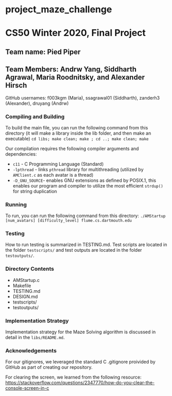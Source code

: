 # project_maze_challenge
# CS50 Winter 2020, Final Project

## Team name: Pied Piper
## Team Members: Andrw Yang, Siddharth Agrawal, Maria Roodnitsky, and Alexander Hirsch 

GitHub usernames: f003kgm (Maria), ssagrawal01 (Siddharth), zanderh3 (Alexander), druyang (Andrw) 


### Compiling and Building 

To build the main file, you can run the following command from this directory (it will make a library inside the lib folder, and then make an executable)
`cd libs; make clean; make ; cd ..; make clean; make`

Our compilation requires the following compiler arguments and dependencies: 
* `c11` - C Programming Language (Standard)
* `-lpthread` - links `pthread` library for multithreading (utilized by `AMClient.c` as each avatar is a thread)
* `-D_GNU_SOURCE`- enables GNU extensions as defined by POSIX.1, this enables our program and compiler to utilize the most efficient `strdup()` for string duplication

### Running

To run, you can run the following command from this directory:
`./AMStartup [num_avatars] [difficulty_level] flume.cs.dartmouth.edu`

### Testing

How to run testing is summarized in TESTING.md. Test scripts are located in the folder `testscripts/` and test outputs are located in the folder `testoutputs/`.

### Directory Contents
* AMStartup.c
* Makefile
* TESTING.md
* DESIGN.md
* testscripts/
* testoutputs/


### Implementation Strategy

Implementation strategy for the Maze Solving algorithm is discussed in detail in the `libs/README.md`.

### Acknowledgements

For our gitignores, we leveraged the standard C .gitignore proivided by GitHub as part of creating our repository.

For clearing the screen, we learned from the following resource:
https://stackoverflow.com/questions/2347770/how-do-you-clear-the-console-screen-in-c

